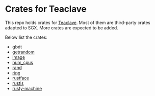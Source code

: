 # Crates for Teaclave

This repo holds crates for [Teaclave](https://github.com/apache/incubator-teaclave). 
Most of them are third-party crates adapted to SGX. More crates are expected to be added.

Below list the crates:

- gbdt
- [getrandom](https://github.com/rust-random/getrandom/tree/0830ba66be8a5c019fc5ced5747c9d0a023e4d3e)
- [image](https://github.com/image-rs/image/tree/2a79d33e663d27e402c76bfc6aa5ca78b1cc9895)
- [num_cpus](https://github.com/seanmonstar/num_cpus/tree/e437b9d9083d717692e35d917de8674a7987dd06)
- [rand](https://github.com/rust-random/rand/tree/3543f4b0258ecec04be570bbe9dc6e50d80bd3c1)
- [ring](https://github.com/briansmith/ring/tree/9cc0d45f4d8521f467bb3a621e74b1535e118188)
- [rustface](https://github.com/atomashpolskiy/rustface/tree/93c97ed7d0fa1cc3553f5483d865292cc37ceb98)
- [rustls](https://github.com/rustls/rustls/tree/92600efb4f6cc25bfe0c133b0b922d915ed826e3)
- [rusty-machine](https://github.com/AtheMathmo/rusty-machine/tree/e7cc57fc5e0f384aeb19169336deb5f66655c76a)
